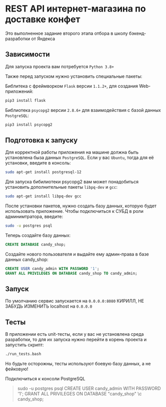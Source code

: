 # REST API интернет-магазина по доставке конфет

Это выполненное задание второго этапа отбора в школу бэкенд-разработки от Яндекса


## Зависимости
Для запуска проекта вам потребуется `Python 3.8+`

Также перед запуском нужно установить специальные пакеты:

Библитека с фреймворком `Flask` версии `1.1.2+`, для создания Web-приложений:
```sh
pip3 install flask
```
Библиотека `psycopg2` версии `2.8.6+` для взаимодействия с базой данных `PostgreSQL`:
```sh
pip3 install psycopg2
```


## Подготовка к запуску
Для корректной работы приложения на машине должна быть установлена быза данных `PostgreSQL`. Если у вас `Ubuntu`, тогда для её установки, введите в консоль:
```sh
sudo apt-get install postgresql-12
```

Для запуска бибилиотеки psycopg2 вам может понадобиться установить дополнительные пакеты `libpq-dev` и `gcc`:
```sh
sudo apt-get install libpq-dev gcc
```
После установки пакетов, нужно создать базу данных, которую будет использовать приложение. Чтобы подключиться к СУБД в роли админимтратора, введите:
```sh
sudo -u postgres psql
```
Теперь создайте базу данных:
```sql
CREATE DATABASE candy_shop;
```
Создайте нового пользователя и выдайте ему админ-права в базе данных candy_shop:
```sql
CREATE USER candy_admin WITH PASSWORD '1';
GRANT ALL PRIVILEGES ON DATABASE candy_shop TO candy_admin;
```

## Запуск
По умолчанию сервис запускается на `0.0.0.0:8080`
КИРИЛЛ, НЕ ЗАБУДЬ ИЗМЕНИТЬ localhost на `0.0.0.0`

## Тесты
В приложении есть unit-тесты, если у вас не установлена среда разработки, то для их запуска нужно перейти в корень проекта и запустить скрипт:
```sh
./run_tests.bash
```
Но будьте осторожны, тесты используют боевую базу данных, а не фейковую!


Подключиться к консоли PostgreSQL
> sudo -u postgres psql
> CREATE USER candy_admin WITH PASSWORD '1';
> GRANT ALL PRIVILEGES ON DATABASE "candy_shop"
> \c candy_shop;